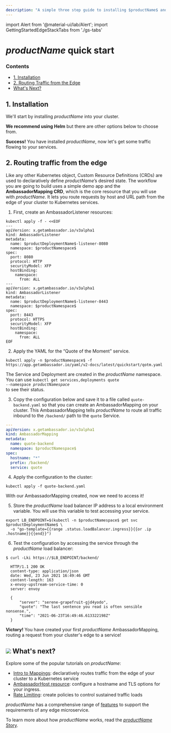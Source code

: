 ```yaml
---
description: "A simple three step guide to installing $productName$ and quickly get started routing traffic from the edge of your Kubernetes cluster to your services."
---
```


import Alert from '@material-ui/lab/Alert';
import GettingStartedEdgeStackTabs from './gs-tabs'

# $productName$ quick start

<div class="docs-article-toc">
<h3>Contents</h3>

* [1. Installation](#1-installation)
* [2. Routing Traffic from the Edge](#2-routing-traffic-from-the-edge)
* [What's Next?](#img-classos-logo-srcimageslogopng-whats-next)

</div>

## 1. Installation

We'll start by installing $productName$ into your cluster.

**We recommend using Helm** but there are other options below to choose from.

<GettingStartedEdgeStackTabs/>

<Alert severity="success"><b>Success!</b> You have installed $productName$, now let's get some traffic flowing to your services.</Alert>

## 2. Routing traffic from the edge

Like any other Kubernetes object, Custom Resource Definitions (CRDs) are used to declaratively define $productName$’s desired state. The workflow you are going to build uses a simple demo app and the **AmbassadorMapping CRD**, which is the core resource that you will use with $productName$. It lets you route requests by host and URL path from the edge of your cluster to Kubernetes services.

1. First, create an AmbassadorListener resources:

```
kubectl apply -f - <<EOF
---
apiVersion: x.getambassador.io/v3alpha1
kind: AmbassadorListener
metadata:
  name: $productDeploymentName$-listener-8080
  namespace: $productNamespace$
spec:
  port: 8080
  protocol: HTTP
  securityModel: XFP
  hostBinding:
    namespace:
      from: ALL
---
apiVersion: x.getambassador.io/v3alpha1
kind: AmbassadorListener
metadata:
  name: $productDeploymentName$-listener-8443
  namespace: $productNamespace$
spec:
  port: 8443
  protocol: HTTPS
  securityModel: XFP
  hostBinding:
    namespace:
      from: ALL
EOF
```

2. Apply the YAML for the “Quote of the Moment" service.

  ```
  kubectl apply -n $productNamespace$ -f https://app.getambassador.io/yaml/v2-docs/latest/quickstart/qotm.yaml
  ```

  <Alert severity="info">The Service and Deployment are created in the $productName$ namespace.  You can use <code>kubectl get services,deployments quote --namespace $productNamespace$ </code> to see their status.</Alert>

3. Copy the configuration below and save it to a file called `quote-backend.yaml` so that you can create an AmbassadorMapping on your cluster. This AmbassadorMapping tells $productName$ to route all traffic inbound to the `/backend/` path to the `quote` Service.

  ```yaml
  ---
  apiVersion: x.getambassador.io/v3alpha1
  kind: AmbassadorMapping
  metadata:
    name: quote-backend
    namespace: $productNamespace$
  spec:
    hostname: "*"
    prefix: /backend/
    service: quote
  ```

4. Apply the configuration to the cluster:

  ```
  kubectl apply -f quote-backend.yaml
  ```

  With our AmbassadorMapping created, now we need to access it!

5. Store the $productName$ load balancer IP address to a local environment variable. You will use this variable to test accessing your service.

  ```
  export LB_ENDPOINT=$(kubectl -n $productNamespace$ get svc  $productDeploymentName$ \
    -o "go-template={{range .status.loadBalancer.ingress}}{{or .ip .hostname}}{{end}}")
  ```

6. Test the configuration by accessing the service through the $productName$ load balancer:

  ```
  $ curl -Lki https://$LB_ENDPOINT/backend/

    HTTP/1.1 200 OK
    content-type: application/json
    date: Wed, 23 Jun 2021 16:49:46 GMT
    content-length: 163
    x-envoy-upstream-service-time: 0
    server: envoy

    {
        "server": "serene-grapefruit-gjd4yodo",
        "quote": "The last sentence you read is often sensible nonsense.",
        "time": "2021-06-23T16:49:46.613322198Z"
    }
  ```

<Alert severity="success"><b>Victory!</b> You have created your first $productName$ AmbassadorMapping, routing a request from your cluster's edge to a service!</Alert>

## <img class="os-logo" src="../../images/logo.png"/> What's next?

Explore some of the popular tutorials on $productName$:

* [Intro to Mappings](../../topics/using/intro-mappings/): declaratively routes traffic from
the edge of your cluster to a Kubernetes service
* [AmbassadorHost resource](../../topics/running/host-crd/): configure a hostname and TLS options for your ingress.
* [Rate Limiting](../../topics/using/rate-limits/rate-limits/): create policies to control sustained traffic loads

$productName$ has a comprehensive range of [features](/features/) to
support the requirements of any edge microservice.

To learn more about how $productName$ works, read the [$productName$ Story](../../about/why-ambassador).
